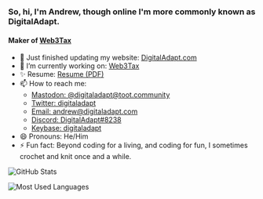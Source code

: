 ### So, hi, I'm Andrew, though online I'm more commonly known as DigitalAdapt.

#### Maker of [Web3Tax](https://web3tax.info/)

- 🚀 Just finished updating my website: [DigitalAdapt.com](https://www.digitaladapt.com/)
- 🔭 I’m currently working on: [Web3Tax](https://web3tax.info/) 
- ✨ Resume: [Resume (PDF)](https://www.digitaladapt.com/documents/Andrew-B-Stowell-Resume.pdf)
- 📫 How to reach me:
  - <a rel="me" href="https://toot.community/@digitaladapt">Mastodon: @digitaladapt@toot.community</a>
  - [Twitter: digitaladapt](https://twitter.com/digitaladapt)
  - [Email: andrew@digitaladapt.com](mailto:andrew@digitaladapt.com)
  - [Discord: DigitalAdapt#8238](https://discord.com/users/570971366833127425)
  - [Keybase: digitaladapt](https://keybase.io/digitaladapt)
- 😄 Pronouns: He/Him
- ⚡ Fun fact: Beyond coding for a living, and coding for fun, I sometimes crochet and knit once and a while.

![GitHub Stats](https://github-readme-stats.vercel.app/api?username=digitaladapt&title_color=8cff9b&text_color=eeeeee&bg_color=12173d&border_color=464b8c&show_icons=true&icon_color=464b8c)

![Most Used Languages](https://github-readme-stats.vercel.app/api/top-langs/?username=digitaladapt&title_color=8cff9b&text_color=eeeeee&bg_color=12173d&border_color=464b8c)
